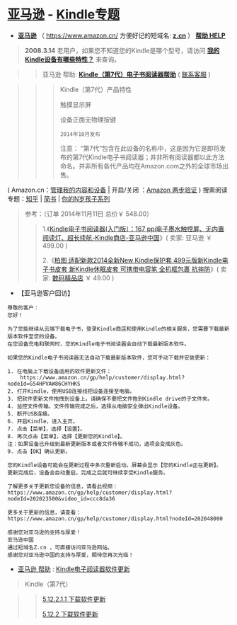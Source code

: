# [**亚马逊**](https://www.amazon.cn/) - [Kindle专题](https://github.com/taoste/Hello-World/blob/master/eBook/Kindle/)

- [**亚马逊**](https://www.amazon.cn/) （ https://www.amazon.cn/ 方便好记的短域名: [**z.cn**](https://z.cn) ） [**帮助 HELP**](https://www.amazon.cn/gp/help/customer/display.html?nodeId=201263790) 
> **2008.3.14** 老用户，如果您不知道您的Kindle是哪个型号，请访问 [**我的Kindle设备有哪些特性？**](https://www.amazon.cn/gp/help/customer/display.html?nodeId=201263790) 来查询。

>> 亚马逊 帮助: [**Kindle（第7代）电子书阅读器帮助**](https://www.amazon.cn/gp/help/customer/display.html?nodeId=201584980)  ( 
[联系客服](https://www.amazon.cn/gp/help/customer/contact-us/ref=hp_ss_qs_v3_dv_cu_t2&initialIssue=asin-order?ie=UTF8&ref_=hp_ss_qs_v3_dv_oc#b) )

>>> Kindle（第7代）产品特性
>>>
>>>    触摸显示屏
>>>
>>>    设备正面无物理按键
>>>
>>>     2014年10月发布
>>>
>>>    注意： “第7代”包含在此设备的名称中，这是因为它是即将发布的第7代Kindle电子书阅读器；并非所有阅读器都以此方法命名。并非所有各代产品均在Amazon.com之外的全球市场出售。

( Amazon.cn：[管理我的内容和设备](https://www.amazon.cn/hz/mycd/myx#/home/content/booksAll/dateDsc/) | 开启/关闭 ：[Amazon 两步验证](https://www.amazon.cn/a/settings/approval/setup/howto)  ) 搜索阅读专题：[知乎](https://www.amazon.cn/s?k=%E7%9F%A5%E4%B9%8E) 
| [简书](https://www.amazon.cn/s?k=%E7%AE%80%E4%B9%A6) | [你的N岁孩子系列](https://www.amazon.cn/s?k=%E4%BD%A0%E7%9A%84N%E5%B2%81%E5%AD%A9%E5%AD%90)
> 参考：（订单 2014年11月11日 总价￥ 548.00）
>> 1.《[Kindle电子书阅读器(入门版）：167 ppi电子墨水触控屏、无内置阅读灯、超长续航-Kindle商店-亚马逊中国](https://www.amazon.cn/gp/product/B00KDRNYO4/ref=ppx_yo_dt_b_asin_title_o07_s00?ie=UTF8&psc=1)》( 卖家: 亚马逊 ￥ 499.00 )
>> 
>> 2.《[柏图 适配新款2014全新New Kindle保护套 499元版新Kindle电子书皮套 新Kindle休眠皮套 可携带电容笔 全机框包裹 抗摔防](https://www.amazon.cn/gp/product/B00JPCSBB4/ref=ppx_yo_dt_b_asin_title_o07_s00?ie=UTF8&psc=1)》( 卖家: [数码精品店](https://www.amazon.cn/gp/help/seller/at-a-glance.html/ref=ppx_yo_dt_b_sellerprofile_o07_s00?ie=UTF8&isAmazonFulfilled=1&marketplaceSeller=1&orderID=C02-8433821-0672802&seller=AKH2XKHVAHNHS) ￥ 49.00 ) 

- 【亚马逊客户回访】
```
尊敬的客户：
您好！

为了您能继续从云端下载电子书，登录Kindle商店和使用Kindle的相关服务，您需要下载最新版本软件至您的设备。
在您设备充电和联网时，您的Kindle电子书阅读器会自动下载最新版本软件。

如果您的Kindle电子书阅读器无法自动下载最新版本软件，您可手动下载并安装更新：

1. 在电脑上下载设备适用的软件更新文件：
    https://www.amazon.cn/gp/help/customer/display.html?nodeId=G54HPVAW86CHYHKS
2. 打开Kindle，使用USB连接线把设备连接至电脑。
3. 把软件更新文件拖拽到设备上。请确保不要把文件拖到Kindle drive的子文件夹。
4. 监控文件传输。文件传输完成之后，选择从电脑安全弹出Kindle设备。
5. 断开USB连接。
6. 开启Kindle，进入主页。
7. 点击【菜单】，选择【设置】。
8. 再次点击【菜单】，选择【更新您的Kindle】。
注：如果设备已升级到最新更新版本或者文件传输不成功，选项会变成灰色。
9. 点击【OK】确认更新。

您的Kindle设备可能会在更新过程中多次重新启动。屏幕会显示【您的Kindle正在更新】。
更新完成后，设备会自动重启，完成之后就可继续享受Kindle服务。

了解更多关于更新您设备的信息，请看此视频：
https://www.amazon.cn/gp/help/customer/display.html?nodeId=202023500&video_id=ccc8da36

更多关于更新的信息，请查看：
https://www.amazon.cn/gp/help/customer/display.html?nodeId=202048000

感谢您对亚马逊的支持与厚爱！
亚马逊中国
通过短域名Z.cn ，可直接访问亚马逊网站。
感谢您对亚马逊中国的支持与厚爱，期待您再次光临！ 
```
- [亚马逊 帮助](https://www.amazon.cn/gp/help/customer/display.html?nodeId=202048000) : [Kindle电子阅读器软件更新](https://www.amazon.cn/gp/help/customer/display.html?nodeId=G54HPVAW86CHYHKS) 
> Kindle（第7代）  

>>   [5.12.2.1.1 下载软件更新](https://s3.amazonaws.com/firmwaredownloads/update_kindle_5.12.2.1.1.bin)
>>      
>>   [5.12.2 下载软件更新](https://s3.amazonaws.com/firmwaredownloads/update_kindle_5.12.2.bin)

